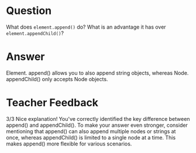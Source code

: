 # Question

What does `element.append()` do? What is an advantage it has over `element.appendChild()`?

# Answer
Element. append() allows you to also append string objects, whereas Node. appendChild() only accepts Node objects.

# Teacher Feedback
3/3
Nice explanation! You've correctly identified the key difference between append() and appendChild(). To make your answer even stronger, consider mentioning that append() can also append multiple nodes or strings at once, whereas appendChild() is limited to a single node at a time. This makes append() more flexible for various scenarios.